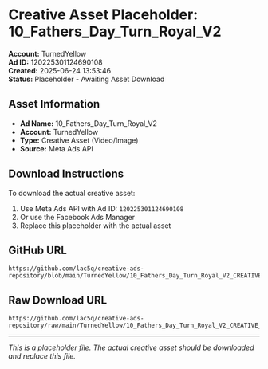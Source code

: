 # Creative Asset Placeholder: 10_Fathers_Day_Turn_Royal_V2

**Account:** TurnedYellow  
**Ad ID:** 120225301124690108  
**Created:** 2025-06-24 13:53:46  
**Status:** Placeholder - Awaiting Asset Download

## Asset Information
- **Ad Name:** 10_Fathers_Day_Turn_Royal_V2
- **Account:** TurnedYellow
- **Type:** Creative Asset (Video/Image)
- **Source:** Meta Ads API

## Download Instructions
To download the actual creative asset:

1. Use Meta Ads API with Ad ID: `120225301124690108`
2. Or use the Facebook Ads Manager
3. Replace this placeholder with the actual asset

## GitHub URL
```
https://github.com/lac5q/creative-ads-repository/blob/main/TurnedYellow/10_Fathers_Day_Turn_Royal_V2_CREATIVE_PLACEHOLDER.md
```

## Raw Download URL
```
https://github.com/lac5q/creative-ads-repository/raw/main/TurnedYellow/10_Fathers_Day_Turn_Royal_V2_CREATIVE_PLACEHOLDER.md
```

---
*This is a placeholder file. The actual creative asset should be downloaded and replace this file.*
